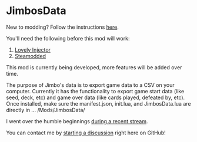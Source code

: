 # JimbosData

New to modding? Follow the instructions [here](https://steamcommunity.com/sharedfiles/filedetails/?id=3400691352).

You'll need the following before this mod will work:
1. [Lovely Injector](https://github.com/ethangreen-dev/lovely-injector)
2. [Steamodded](https://github.com/Steamodded/smods/wiki/)

This mod is currently being developed, more features will be added over time.

The purpose of Jimbo's data is to export game data to a CSV on your computer. Currently it has the functionality to export game start data (like seed, deck, etc) and game over data (like cards played, defeated by, etc). Once installed, make sure the manifest.json, init.lua, and JimbosData.lua are directly in ... /Mods/JimbosData/

I went over the humble beginnings [during a recent stream](https://youtu.be/TM2Eoaf_byo).

You can contact me by [starting a discussion](https://github.com/napkimmath/napkimmath/discussions) right here on GitHub! 
